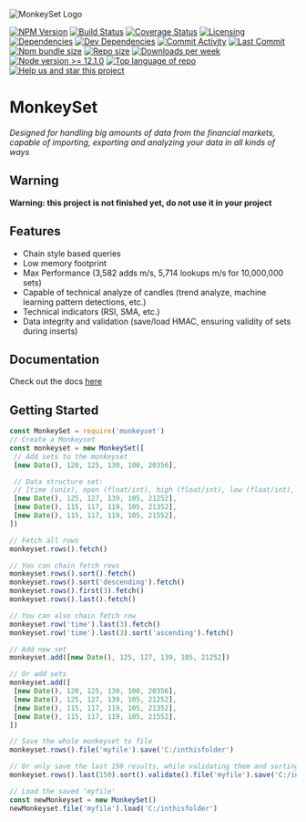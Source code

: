 ![MonkeySet Logo](https://i.imgur.com/xulpNjs.png)

[![NPM Version](https://img.shields.io/npm/v/monkeyset.svg)](https://www.npmjs.com/package/monkeyset)
[![Build Status](https://travis-ci.org/michaeldegroot/MonkeySet.png?branch=master)](https://travis-ci.org/michaeldegroot/MonkeySet)
[![Coverage Status](https://coveralls.io/repos/github/michaeldegroot/MonkeySet/badge.svg?branch=master)](https://coveralls.io/github/michaeldegroot/MonkeySet?branch=master)
[![Licensing](https://img.shields.io/github/license/michaeldegroot/monkeyset.svg)](https://raw.githubusercontent.com/michaeldegroot/MonkeySet/master/LICENSE)
[![Dependencies](https://david-dm.org/michaeldegroot/monkeyset/status.svg)](https://david-dm.org/michaeldegroot/monkeyset)
[![Dev Dependencies](https://david-dm.org/michaeldegroot/monkeyset/dev-status.svg)](https://david-dm.org/michaeldegroot/monkeyset?type=dev)
[![Commit Activity](https://img.shields.io/github/commit-activity/m/michaeldegroot/MonkeySet.svg)](https://github.com/michaeldegroot/MonkeySet/pulse/monthly)
[![Last Commit](https://img.shields.io/github/last-commit/michaeldegroot/MonkeySet.svg)](https://github.com/michaeldegroot/MonkeySet/commits/master)
[![Npm bundle size](https://img.shields.io/bundlephobia/min/monkeyset.svg)](https://www.npmjs.com/package/monkeyset)
[![Repo size](https://img.shields.io/github/repo-size/michaeldegroot/monkeyset.svg)](https://github.com/michaeldegroot/MonkeySet)
[![Downloads per week](https://img.shields.io/npm/dw/monkeyset.svg)](https://www.npmjs.com/package/monkeyset)
[![Node version >= 12.1.0](https://img.shields.io/badge/node-%3E=12.1.0-green.svg)](https://github.com/michaeldegroot/MonkeySet)
[![Top language of repo](https://img.shields.io/github/languages/top/badges/shields.svg)](https://github.com/michaeldegroot/MonkeySet)
[![Help us and star this project](https://img.shields.io/github/stars/michaeldegroot/monkeyset.svg?style=social)](https://github.com/michaeldegroot/MonkeySet)

# MonkeySet
*Designed for handling big amounts of data from the financial markets, capable of importing, exporting and analyzing your data in all kinds of ways*

## Warning
**Warning: this project is not finished yet, do not use it in your project**

## Features
 - Chain style based queries
 - Low memory footprint
 - Max Performance (3,582 adds m/s, 5,714 lookups m/s for 10,000,000 sets)
 - Capable of technical analyze of candles (trend analyze, machine learning pattern detections, etc.)
 - Technical indicators (RSI, SMA, etc.)
 - Data integrity and validation (save/load HMAC, ensuring validity of sets during inserts)

## Documentation
 Check out the docs [here](https://htmlpreview.github.io/?https://github.com/michaeldegroot/MonkeySet/blob/master/out/index.html)


## Getting Started

 ```javascript
const MonkeySet = require('monkeyset')
// Create a Monkeyset
const monkeyset = new MonkeySet([
  // Add sets to the monkeyset
  [new Date(), 120, 125, 130, 100, 20356],

  // Data structure set:
  // [time (unix), open (float/int), high (float/int), low (float/int), close (float/int), volume (float/int)]
  [new Date(), 125, 127, 139, 105, 21252],
  [new Date(), 115, 117, 119, 105, 21352],
  [new Date(), 115, 117, 119, 105, 21552],
])

// Fetch all rows
monkeyset.rows().fetch()

// You can chain fetch rows
monkeyset.rows().sort().fetch()
monkeyset.rows().sort('descending').fetch()
monkeyset.rows().first(3).fetch()
monkeyset.rows().last().fetch()

// You can also chain fetch row
monkeyset.row('time').last(3).fetch()
monkeyset.row('time').last(3).sort('ascending').fetch()

// Add new set
monkeyset.add([new Date(), 125, 127, 139, 105, 21252])

// Or add sets
monkeyset.add([
  [new Date(), 120, 125, 130, 100, 20356],
  [new Date(), 125, 127, 139, 105, 21252],
  [new Date(), 115, 117, 119, 105, 21352],
  [new Date(), 115, 117, 119, 105, 21552],
])

// Save the whole monkeyset to file
monkeyset.rows().file('myfile').save('C:/inthisfolder')

// Or only save the last 150 results, while validating them and sorting
monkeyset.rows().last(150).sort().validate().file('myfile').save('C:/inthisfolder')

// Load the saved 'myfile'
const newMonkeyset = new MonkeySet()
newMonkeyset.file('myfile').load('C:/inthisfolder')
```
